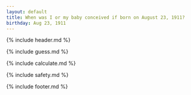 ```yaml
---
layout: default
title: When was I or my baby conceived if born on August 23, 1911?
birthday: Aug 23, 1911
---
```


{% include header.md %}

{% include guess.md %}

{% include calculate.md %}

{% include safety.md %}

{% include footer.md %}



